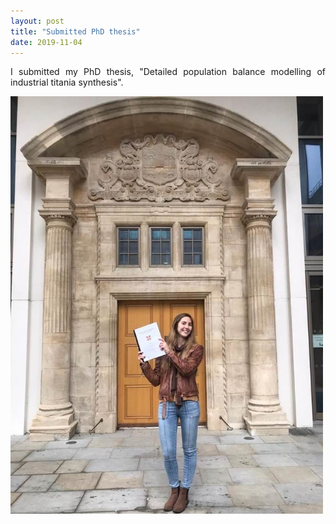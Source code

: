 ```yaml
---
layout: post
title: "Submitted PhD thesis"
date: 2019-11-04
---
```


<p align="justify">
  I submitted my PhD thesis, "Detailed population balance modelling of industrial titania synthesis".
</p>

<img src="/images/thesis_submitted.jpg" width="500"/>

<p>
  <br/>
  <br/>
</p>
